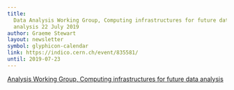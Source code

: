 ```yaml
---
title:
  Data Analysis Working Group, Computing infrastructures for future data
  analysis 22 July 2019
author: Graeme Stewart
layout: newsletter
symbol: glyphicon-calendar
link: https://indico.cern.ch/event/835581/
until: 2019-07-23
---
```


[Analysis Working Group, Computing infrastructures for future data analysis](https://indico.cern.ch/event/835581/)
